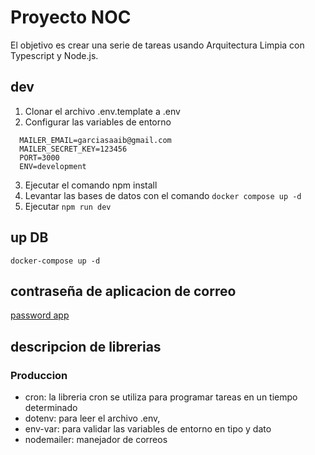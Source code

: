 # Proyecto NOC
El objetivo es crear una serie de tareas usando Arquitectura Limpia con Typescript y Node.js.

## dev
1. Clonar el archivo .env.template a .env
2. Configurar las variables de entorno
```shell
  MAILER_EMAIL=garciasaaib@gmail.com
  MAILER_SECRET_KEY=123456
  PORT=3000
  ENV=development
```
3. Ejecutar el comando npm install
4. Levantar las bases de datos con el comando `docker compose up -d`
5. Ejecutar `npm run dev`


## up DB
```shell
docker-compose up -d
```

## contraseña de aplicacion de correo
[password app]('https://myaccount.google.com/u/0/apppasswords?pli=1&rapt=AEjHL4P2gMn8lwRARTxg9w3RRhYW3aZTWFIKg1K_N4zccJNGZGvQiJWzdEPUwxRMEzgpDkUfdEPeNrDC2u6ox04ZyZVpNz0cI_3xV7_zDLR82AAJnjwAUPE')




## descripcion de librerias
### Produccion
  - cron: la libreria cron se utiliza para programar tareas en un tiempo determinado
  - dotenv: para leer el archivo .env,
  - env-var: para validar las variables de entorno en tipo y dato
  - nodemailer: manejador de correos